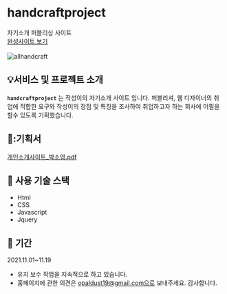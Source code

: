 # handcraftproject

자기소개 퍼블리싱 사이트 
</br>
<a href="https://firsthandcraft.github.io/handcraftProject/">완성사이트 보기</a>
</br></br>
![allhandcraft](https://user-images.githubusercontent.com/97497153/222353339-2743c9f7-2184-4c6a-8c0d-2ee520d99797.png)


## :bulb:서비스 및 프로젝트 소개

**`handcraftproject`** 는 작성이의 자기소개 사이트 입니다. 퍼블리셔, 웹 디자이너의 취업에 적합한 요구와 작성이의 장점 및 특징을 조사하여 취업하고자 하는 회사에 어필을 할수 있도록 기획했습니다. 

## 📖:기획서
[개인소개사이트_박소영.pdf](https://github.com/firsthandcraft/handcraftProject/files/12517583/default.pdf)


## :wrench: 사용 기술 스택
- Html
- CSS
- Javascript
- Jquery

## :floppy_disk: 기간
2021.11.01~11.19
- 유지 보수 작업을 지속적으로 하고 있습니다. 
- 홈페이지에 관한 의견은 opaldust19@gmail.com으로 보내주세요. 감사합니다.
